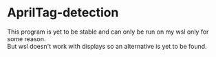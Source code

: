 # AprilTag-detection
This program is yet to be stable and can only be run on my wsl only for some reason. \
But wsl doesn't work with displays so an alternative is yet to be found.

